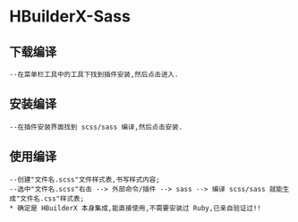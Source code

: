 # HBuilderX-Sass
## 下载编译
	--在菜单栏工具中的工具下找到插件安装,然后点击进入.

## 安装编译
	--在插件安装界面找到 scss/sass 编译,然后点击安装.

## 使用编译
	--创建"文件名.scss"文件样式表,书写样式内容;
	--选中"文件名.scss"右击 --> 外部命令/插件 --> sass --> 编译 scss/sass 就能生成"文件名.css"样式表;
	* 确定是 HBuilderX 本身集成,能直接使用,不需要安装过 Ruby,已亲自验证过!!